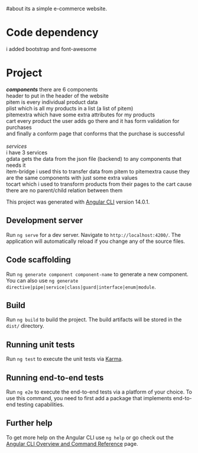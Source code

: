 #about
its a simple e-commerce website.

# Code dependency
i added bootstrap and font-awesome

# Project
*****components*****
there are 6 components <br>
header to put in the header of the website<br>
pitem is every individual product data<br>
plist which is all my products in a list (a list of pitem)<br>
pitemextra which have some extra attributes for my products<br>
cart every product the user adds go there and it has form validation for purchases<br>
and finally a conform page that conforms that the purchase is successful<br>
<br>
*services*<br>
i have 3 services<br>
gdata gets the data from the json file (backend) to any components that needs it<br>
item-bridge i used this to transfer data from pitem to pitemextra cause they are the same components with just some extra values<br>
tocart which i used to transform products from their pages to the cart cause there are no parent/child relation between them<br>



This project was generated with [Angular CLI](https://github.com/angular/angular-cli) version 14.0.1.

## Development server

Run `ng serve` for a dev server. Navigate to `http://localhost:4200/`. The application will automatically reload if you change any of the source files.

## Code scaffolding

Run `ng generate component component-name` to generate a new component. You can also use `ng generate directive|pipe|service|class|guard|interface|enum|module`.

## Build

Run `ng build` to build the project. The build artifacts will be stored in the `dist/` directory.

## Running unit tests

Run `ng test` to execute the unit tests via [Karma](https://karma-runner.github.io).

## Running end-to-end tests

Run `ng e2e` to execute the end-to-end tests via a platform of your choice. To use this command, you need to first add a package that implements end-to-end testing capabilities.

## Further help

To get more help on the Angular CLI use `ng help` or go check out the [Angular CLI Overview and Command Reference](https://angular.io/cli) page.
